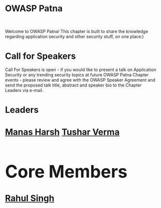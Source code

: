 <div>
<h1> OWASP Patna</h1>
<br>
<p>
   Welcome to OWASP Patna! This chapter is built to share the knowledge regarding application security and other security stuff, on one place:)
</p>
<div>
<h1>Call for Speakers</h1>
<p>
   Call For Speakers is open - if you would like to present a talk on Application Security or any trending security topics at future OWASP Patna Chapter events - please review  and agree with the OWASP Speaker Agreement and send the proposed talk title, abstract and speaker bio to the Chapter Leaders via e-mail.
</p>
<div>
</div>

<div>
<h1>Leaders<h1>
<a href = "mailto: manas.harsh@owasp.org">Manas Harsh</a>
<a href = "mailto: tushar.verma@owasp.org">Tushar Verma</a>
<div>
<h1>Core Members</h1> 
<a href = "mailto: rs992214@gmail.com">Rahul Singh</a>
<div>
</div>
